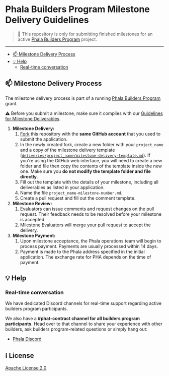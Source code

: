 # Phala Builders Program Milestone Delivery Guidelines <!-- omit in toc -->

> **:loudspeaker:** This repository is only for submitting finished milestones for an active [Phala Builders Program](https://docs.phala.network/developers/phat-contract/builders-program) project.

---

- [:mailbox: Milestone Delivery Process](#mailbox-milestone-delivery-process)
- [:bulb: Help](#bulb-help)
    - [Real-time conversation](#real-time-conversation)

## :mailbox: Milestone Delivery Process

The milestone delivery process is part of a running [Phala Builders Program](https://docs.phala.network/developers/phat-contract/builders-program) grant.

:warning: Before you submit a milestone, make sure it complies with our [Guidelines for Milestone Deliverables](./support/milestone-deliverables-guidelines.md).

1. **Milestone Delivery:**
    1. [Fork](https://github.com/Phala-Network/builders-program-milestone-delivery/fork) this repository with the **same GitHub account** that you used to submit the application.
    2. In the newly created fork, create a new folder with your `project_name` and a copy of the milestone delivery template ([`deliveries/project_name/milestone-delivery-template.md`](deliveries/project_name/milestone-delivery-template.md)). If you're using the GitHub web interface, you will need to create a new folder and file then copy the contents of the template inside the new one. Make sure you **do not modify the template folder and file directly**.
    3. Fill out the template with the details of your milestone, including all deliverables as listed in your application.
    4. Name the file `project_name-milestone-number.md`.
    5. Create a pull request and fill out the comment template.
2. **Milestone Review:**
    1. Evaluators can issue comments and request changes on the pull request. Their feedback needs to be resolved before your milestone is accepted.
    2. Milestone Evaluators will merge your pull request to accept the delivery.
3. **Milestone Payment:**
    1. Upon milestone acceptance, the Phala operations team will begin to process payment. Payments are usually processed within 14 days.
    2. Payment is made to the Phala address specified in the initial application. The exchange rate for PHA depends on the time of payment.

## :bulb: Help

### Real-time conversation

We have dedicated Discord channels for real-time support regarding active builders program participants.

We also have a **#phat-contract channel for all builders program participants**. Head over to that channel to share your experience with other builders, ask builders program-related questions or simply hang out:

- [Phala Discord](https://discord.gg/u7BTV6C9)

## :information_source: License <!-- omit in toc -->

[Apache License 2.0](LICENSE)
